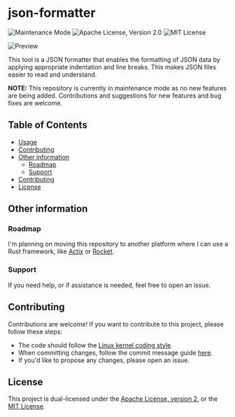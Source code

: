 # json-formatter

![Maintenance Mode](https://img.shields.io/badge/Development%20Status-Maintenance%20Mode-yellow)
![Apache License, Version 2.0](https://img.shields.io/badge/License-Apache%202.0-blue)
![MIT License](https://img.shields.io/badge/License-MIT-green)

![Preview](https://github.com/walker84837/json-formatter/assets/68739688/cdc28ba2-71ff-4b5d-a13d-977978e89c67)

This tool is a JSON formatter that enables the formatting of JSON data by applying
appropriate indentation and line breaks. This makes JSON files easier to read and understand.

**NOTE:** This repository is currently in maintenance mode as no new features are being added.
Contributions and suggestions for new features and bug fixes are welcome.

## Table of Contents

  - [Usage](#usage)
  - [Contributing](#contributing)
  - [Other information](#other-information)
      - [Roadmap](#roadmap)
      - [Support](#support)
  - [Contributing](#contributing)
  - [License](#license)

## Other information

### Roadmap

I'm planning on moving this repository to another platform where I can use a Rust framework,
like [Actix](https://actix.rs/) or [Rocket](https://rocket.rs/).

### Support

If you need help, or if assistance is needed, feel free to open an issue.

## Contributing

Contributions are welcome\! If you want to contribute to this project, please
follow these steps:

  - The code should follow the [Linux kernel coding style](https://docs.kernel.org/process/coding-style.html).
  - When committing changes, follow the commit message guide [here](https://commit.style).
  - If you'd like to propose any changes, please open an issue.

## License

This project is dual-licensed under the [Apache License, version 2](LICENSE_APACHE.md),
or the [MIT License](LICENSE_MIT.md).
